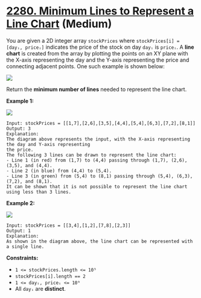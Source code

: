 # [2280. Minimum Lines to Represent a Line Chart][link] (Medium)

[link]: https://leetcode.com/problems/minimum-lines-to-represent-a-line-chart/

You are given a 2D integer array `stockPrices` where `stockPrices[i] = [dayᵢ, priceᵢ]` indicates the
price of the stock on day `dayᵢ` is `priceᵢ`. A **line chart** is created from the array by plotting
the points on an XY plane with the X-axis representing the day and the Y-axis representing the price
and connecting adjacent points. One such example is shown below:

![](https://assets.leetcode.com/uploads/2022/03/30/1920px-pushkin_population_historysvg.png)

Return the **minimum number of lines** needed to represent the line chart.

**Example 1:**

![](https://assets.leetcode.com/uploads/2022/03/30/ex0.png)

```
Input: stockPrices = [[1,7],[2,6],[3,5],[4,4],[5,4],[6,3],[7,2],[8,1]]
Output: 3
Explanation:
The diagram above represents the input, with the X-axis representing the day and Y-axis representing
the price.
The following 3 lines can be drawn to represent the line chart:
- Line 1 (in red) from (1,7) to (4,4) passing through (1,7), (2,6), (3,5), and (4,4).
- Line 2 (in blue) from (4,4) to (5,4).
- Line 3 (in green) from (5,4) to (8,1) passing through (5,4), (6,3), (7,2), and (8,1).
It can be shown that it is not possible to represent the line chart using less than 3 lines.
```

**Example 2:**

![](https://assets.leetcode.com/uploads/2022/03/30/ex1.png)

```
Input: stockPrices = [[3,4],[1,2],[7,8],[2,3]]
Output: 1
Explanation:
As shown in the diagram above, the line chart can be represented with a single line.
```

**Constraints:**

- `1 <= stockPrices.length <= 10⁵`
- `stockPrices[i].length == 2`
- `1 <= dayᵢ, priceᵢ <= 10⁹`
- All `dayᵢ` are **distinct**.
